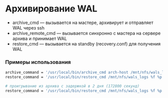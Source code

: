 Архивирование WAL
=================

* archive_cmd — вызывается на мастере, архивирует и отправляет WAL через ssh
* archive_remote_cmd — вызывается синхронно с мастера на сервере архива и принимает WAL
* restore_cmd — вызывается на standby (recovery.conf) для получения WAL

### Примеры использования

```sh
archive_command = '/usr/local/bin/archive_cmd arch-host /mnt/nfs/wals_logs %p %f'
restore_command = '/usr/local/bin/restore_cmd /mnt/nfs/wals_logs %f %p'

# проигрывание из архива с задержкой в 2 дня (172800 секунд)
restore_command = '/usr/local/bin/restore_cmd /mnt/nfs/wals_logs %f %p 172800'
```
